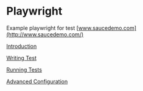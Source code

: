 # Playwright

Example playwright for test [www.saucedemo.com](http://www.saucedemo.com/)

[Introduction](README-Playwright/Introduction.md)

[Writing Test](README-Playwright/Writing-Test.md)

[Running Tests](README-Playwright/Running-Tests.md)

[Advanced Configuration](README-Playwright/Advanced-Configuration.md)
